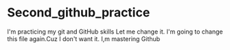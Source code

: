 # Second_github_practice
I'm practicing my git and GitHub skills
Let me change it.
I'm going to change this file again.Cuz I don't want it.
I,m mastering Github
